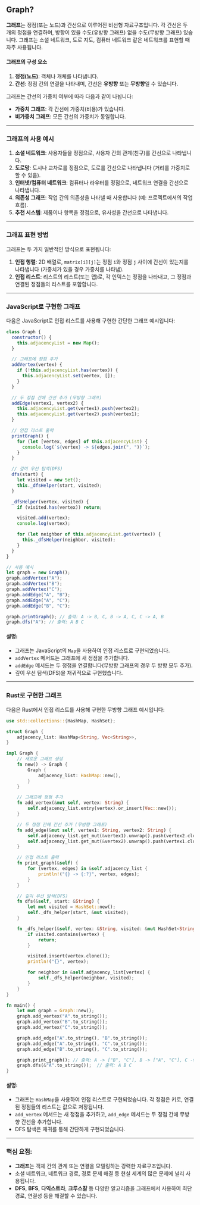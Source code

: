 ## Graph?

**그래프**는 정점(또는 노드)과 간선으로 이루어진 비선형 자료구조입니다. 각 간선은 두 개의 정점을 연결하며, 방향이 있을 수도(유방향 그래프) 없을 수도(무방향 그래프) 있습니다. 그래프는 소셜 네트워크, 도로 지도, 컴퓨터 네트워크 같은 네트워크를 표현할 때 자주 사용됩니다.

#### 그래프의 구성 요소

1. **정점(노드)**: 객체나 개체를 나타냅니다.
2. **간선**: 정점 간의 연결을 나타내며, 간선은 **유방향** 또는 **무방향**일 수 있습니다.

그래프는 간선의 가중치 여부에 따라 다음과 같이 나뉩니다:

- **가중치 그래프**: 각 간선에 가중치(비용)가 있습니다.
- **비가중치 그래프**: 모든 간선의 가중치가 동일합니다.

---

### 그래프의 사용 예시

1. **소셜 네트워크**: 사용자들을 정점으로, 사용자 간의 관계(친구)를 간선으로 나타냅니다.
2. **도로망**: 도시나 교차로를 정점으로, 도로를 간선으로 나타냅니다 (거리를 가중치로 할 수 있음).
3. **인터넷/컴퓨터 네트워크**: 컴퓨터나 라우터를 정점으로, 네트워크 연결을 간선으로 나타냅니다.
4. **의존성 그래프**: 작업 간의 의존성을 나타낼 때 사용합니다 (예: 프로젝트에서의 작업 흐름).
5. **추천 시스템**: 제품이나 항목을 정점으로, 유사성을 간선으로 나타냅니다.

---

### 그래프 표현 방법

그래프는 두 가지 일반적인 방식으로 표현됩니다:

1. **인접 행렬**: 2D 배열로, `matrix[i][j]`는 정점 `i`와 정점 `j` 사이에 간선이 있는지를 나타냅니다 (가중치가 있을 경우 가중치를 나타냄).
2. **인접 리스트**: 리스트의 리스트(또는 맵)로, 각 인덱스는 정점을 나타내고, 그 정점과 연결된 정점들의 리스트를 포함합니다.

---

### JavaScript로 구현한 그래프

다음은 JavaScript로 인접 리스트를 사용해 구현한 간단한 그래프 예시입니다:

```javascript
class Graph {
  constructor() {
    this.adjacencyList = new Map();
  }

  // 그래프에 정점 추가
  addVertex(vertex) {
    if (!this.adjacencyList.has(vertex)) {
      this.adjacencyList.set(vertex, []);
    }
  }

  // 두 정점 간에 간선 추가 (무방향 그래프)
  addEdge(vertex1, vertex2) {
    this.adjacencyList.get(vertex1).push(vertex2);
    this.adjacencyList.get(vertex2).push(vertex1);
  }

  // 인접 리스트 출력
  printGraph() {
    for (let [vertex, edges] of this.adjacencyList) {
      console.log(`${vertex} -> ${edges.join(", ")}`);
    }
  }

  // 깊이 우선 탐색(DFS)
  dfs(start) {
    let visited = new Set();
    this._dfsHelper(start, visited);
  }

  _dfsHelper(vertex, visited) {
    if (visited.has(vertex)) return;

    visited.add(vertex);
    console.log(vertex);

    for (let neighbor of this.adjacencyList.get(vertex)) {
      this._dfsHelper(neighbor, visited);
    }
  }
}

// 사용 예시
let graph = new Graph();
graph.addVertex("A");
graph.addVertex("B");
graph.addVertex("C");
graph.addEdge("A", "B");
graph.addEdge("A", "C");
graph.addEdge("B", "C");

graph.printGraph(); // 출력: A -> B, C, B -> A, C, C -> A, B
graph.dfs("A"); // 출력: A B C
```

#### 설명:

- 그래프는 JavaScript의 `Map`을 사용하여 인접 리스트로 구현되었습니다.
- `addVertex` 메서드는 그래프에 새 정점을 추가합니다.
- `addEdge` 메서드는 두 정점을 연결합니다(무방향 그래프의 경우 두 방향 모두 추가).
- 깊이 우선 탐색(DFS)을 재귀적으로 구현했습니다.

---

### Rust로 구현한 그래프

다음은 Rust에서 인접 리스트를 사용해 구현한 무방향 그래프 예시입니다:

```rust
use std::collections::{HashMap, HashSet};

struct Graph {
    adjacency_list: HashMap<String, Vec<String>>,
}

impl Graph {
    // 새로운 그래프 생성
    fn new() -> Graph {
        Graph {
            adjacency_list: HashMap::new(),
        }
    }

    // 그래프에 정점 추가
    fn add_vertex(&mut self, vertex: String) {
        self.adjacency_list.entry(vertex).or_insert(Vec::new());
    }

    // 두 정점 간에 간선 추가 (무방향 그래프)
    fn add_edge(&mut self, vertex1: String, vertex2: String) {
        self.adjacency_list.get_mut(&vertex1).unwrap().push(vertex2.clone());
        self.adjacency_list.get_mut(&vertex2).unwrap().push(vertex1.clone());
    }

    // 인접 리스트 출력
    fn print_graph(&self) {
        for (vertex, edges) in &self.adjacency_list {
            println!("{} -> {:?}", vertex, edges);
        }
    }

    // 깊이 우선 탐색(DFS)
    fn dfs(&self, start: &String) {
        let mut visited = HashSet::new();
        self._dfs_helper(start, &mut visited);
    }

    fn _dfs_helper(&self, vertex: &String, visited: &mut HashSet<String>) {
        if visited.contains(vertex) {
            return;
        }

        visited.insert(vertex.clone());
        println!("{}", vertex);

        for neighbor in &self.adjacency_list[vertex] {
            self._dfs_helper(neighbor, visited);
        }
    }
}

fn main() {
    let mut graph = Graph::new();
    graph.add_vertex("A".to_string());
    graph.add_vertex("B".to_string());
    graph.add_vertex("C".to_string());

    graph.add_edge("A".to_string(), "B".to_string());
    graph.add_edge("A".to_string(), "C".to_string());
    graph.add_edge("B".to_string(), "C".to_string());

    graph.print_graph(); // 출력: A -> ["B", "C"], B -> ["A", "C"], C -> ["A", "B"]
    graph.dfs(&"A".to_string());  // 출력: A B C
}
```

#### 설명:

- 그래프는 `HashMap`을 사용하여 인접 리스트로 구현되었습니다. 각 정점은 키로, 연결된 정점들의 리스트는 값으로 저장됩니다.
- `add_vertex` 메서드는 새 정점을 추가하고, `add_edge` 메서드는 두 정점 간에 무방향 간선을 추가합니다.
- DFS 탐색은 재귀를 통해 간단하게 구현되었습니다.

---

### 핵심 요점:

- **그래프**는 객체 간의 관계 또는 연결을 모델링하는 강력한 자료구조입니다.
- 소셜 네트워크, 네트워크 경로, 경로 문제 해결 등 현실 세계의 많은 문제에 널리 사용됩니다.
- **DFS**, **BFS**, **다익스트라**, **크루스칼** 등 다양한 알고리즘을 그래프에서 사용하여 최단 경로, 연결성 등을 해결할 수 있습니다.
